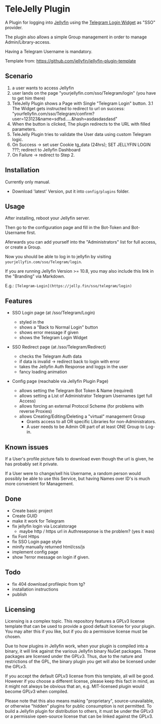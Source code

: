 # TeleJelly Plugin

A Plugin for logging into [Jellyfin](https://jellyfin.org/) using the [Telegram Login Widget](https://core.telegram.org/widgets/login) as "SSO" provider.

The plugin also allows a simple Group management in order to manage Admin/Library-access.

Having a Telegram Username is mandatory.

Template from: <https://github.com/jellyfin/jellyfin-plugin-template>

## Scenario

1. a user wants to access Jellyfin
2. user lands on the page "yourjellyfin.com/sso/Telegram/login" (you have to get him there)
3. TeleJelly Plugin shows a Page with Single "Telegram Login" button.
3.1 The Widget gets instructed to redirect to url on success: "yourfellyfin.com/sso/Telegram/confirm?user=123123&name=sdfsd.....&hash=asdasdasdasd"
4. When the button is clicked, The plugin redirects to the URL with filled parameters.
5. TeleJelly Plugin tries to validate the User data using custom Telegram logic.
6. On Success -> set user Cookie tg_data (24hrs);  SET JELLYFIN LOGIN ???;  redirect to Jellyfin Dashboard
7. On Failure -> redirect to Step 2.

## Installation

Currently only manual.

- Download 'latest' Version, put it into `config/plugins` folder.

## Usage

After installing, reboot your Jellyfin server.

Then go to the configuration page and fill in the Bot-Token and Bot-Username first.

Aferwards you can add yourself into the "Administrators" list for full access, or create a Group.

Now you should be able to log in to jellyfin by visiting `yourjellyfin.com/sso/Telegram/login`.

If you are running Jellyfin Version >= 10.8, you may also include this link in the "Branding" via Markdown.

E.g.: `[Telegram-Login](https://jelly.fin/sso/telegram/login)`

## Features

- SSO Login page (at /sso/Telegram/Login)
  - styled in the
  - shows a "Back to Normal Login" button
  - shows error message if given
  - shows the Telegram Login Widget

- SSO Redirect page (at /sso/Telegram/Redirect)
  - checks the Telegram Auth data
  - if data is invalid -> redirect back to login with error
  - takes the Jellyfin Auth Response and loggs in the user
  - fancy loading animation

- Config page (reachable via Jellyfin Plugin Page)
  - allows setting the Telegram Bot Token & Name (required)
  - allows setting a List of Administrator Telegram Usernames (get full Access)
  - allows forcing an external Protocol Scheme (for problems with reverse Proxies)
  - allows Creating/Editing/Deleting a "virtual" management Group
    - Grants access to all OR specific Libraries for non-Administrators.
    - A user needs to be Admin OR part of at least ONE Group to Log-in.

## Known issues

If a User's profile picture fails to download even though the url is given, he has probably set it private.

If a User were to change/sell his Username, a random person would possibly be able to use this Service, but having Names over ID's is much more convenient for Management.

## Done

- Create basic project
- Create GUID
- make it work for Telegram
- fix jellyfin login via Localstorage
  - maybe http / https url in Authreseponse is the problem? (yes it was)
- fix Font Https
- fix SSO Login page style
- minify manually returned html/css/js
- implement config page
- show ?error message on login if given.

## Todo

- fix 404 download profilepic from tg?
- installation instructions
- publish

## Licensing

Licensing is a complex topic. This repository features a GPLv3 license template that can be used to provide a good default license for your plugin. You may alter this if you like, but if you do a permissive license must be chosen.

Due to how plugins in Jellyfin work, when your plugin is compiled into a binary, it will link against the various Jellyfin binary NuGet packages. These packages are licensed under the GPLv3. Thus, due to the nature and restrictions of the GPL, the binary plugin you get will also be licensed under the GPLv3.

If you accept the default GPLv3 license from this template, all will be good. However if you choose a different license, please keep this fact in mind, as it might not always be obvious that an, e.g. MIT-licensed plugin would become GPLv3 when compiled.

Please note that this also means making "proprietary", source-unavailable, or otherwise "hidden" plugins for public consumption is not permitted. To build a Jellyfin plugin for distribution to others, it must be under the GPLv3 or a permissive open-source license that can be linked against the GPLv3.
